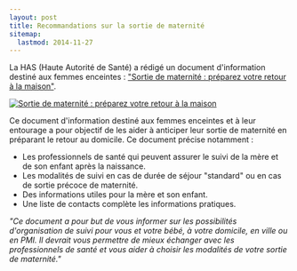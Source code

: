 ```yaml
---
layout: post
title: Recommandations sur la sortie de maternité
sitemap:
  lastmod: 2014-11-27
---
```


La HAS (Haute Autorité de Santé) a rédigé un document d'information destiné aux femmes enceintes : ["Sortie de maternité : préparez votre retour à la maison"](http://www.has-sante.fr/portail/jcms/c_1729194/fr/sortie-de-maternite-preparez-votre-retour-a-la-maisondocument-d-information-destine-aux-femmes-enceintes).

[![Sortie de maternité : préparez votre retour à la maison](/assets/2014-03-20/HAS-Sortie-de-maternité.png)](http://www.has-sante.fr/portail/upload/docs/application/pdf/2014-02/document_dinformation.pdf)

Ce document d'information destiné aux femmes enceintes et à leur entourage a pour objectif de les aider à anticiper leur sortie de maternité en préparant le retour au domicile.
Ce document précise notamment :

- Les professionnels de santé qui peuvent assurer le suivi de la mère et de son enfant après la naissance.
- Les modalités de suivi en cas de durée de séjour "standard" ou en cas de sortie précoce de maternité.
- Des informations utiles pour la mère et son enfant.
- Une liste de contacts complète les informations pratiques.

_"Ce document a pour but de vous informer sur les possibilités d'organisation de suivi pour vous et votre bébé, à votre domicile, en ville ou en PMI.
Il devrait vous permettre de mieux échanger avec les professionnels de santé et vous aider à choisir les modalités de votre sortie de maternité."_
